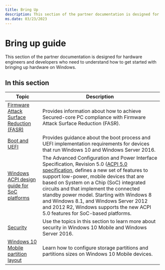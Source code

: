 ```yaml
---
title: Bring Up
description: This section of the partner documentation is designed for hardware engineers and developers who need to understand how to get started with bringing up hardware on Windows.
ms.date: 03/23/2023
---
```


# Bring up guide

This section of the partner documentation is designed for hardware engineers and developers who need to understand how to get started with bringing up hardware on Windows.

## In this section

| Topic | Description |
|--|--|
| [Firmware Attack Surface Reduction (FASR)](firmware-attack-surface-reduction.md) | Provides information about how to achieve Secured-core PC compliance with Firmware Attack Surface Reduction (FASR). |
| [Boot and UEFI](boot-and-uefi.md) | Provides guidance about the boot process and UEFI implementation requirements for devices that run Windows 10 and Windows Server 2016. |
| [Windows ACPI design guide for SoC platforms](windows-acpi-design-guide-for-soc-platforms.md) | The Advanced Configuration and Power Interface Specification, Revision 5.0 ([ACPI 5.0 specification](https://uefi.org/specifications), defines a new set of features to support low-power, mobile devices that are based on System on a Chip (SoC) integrated circuits and that implement the connected standby power model. Starting with Windows 8 and Windows 8.1, and Windows Server 2012 and 2012 R2, Windows supports the new ACPI 5.0 features for SoC-based platforms. |
| [Security](security-overview.md) | Use the topics in this section to learn more about security in Windows 10 Mobile and Windows Server 2016. |
| [Windows 10 Mobile partition layout](partition-layout.md) | Learn how to configure storage partitions and partitions sizes on Windows 10 Mobile devices. |
